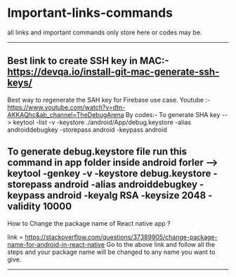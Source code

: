 # Important-links-commands
all links and important commands only store here or codes may be.

------------------------------------------------------------------------------------------------------------------------------------
Best link to create SSH key in MAC:-
https://devqa.io/install-git-mac-generate-ssh-keys/
----------------------------------------------------------------------------------------------------------------------------------------------------
Best way to regenerate the SAH key for Firebase use case.
Youtube :- https://www.youtube.com/watch?v=dtn-AKKAQhc&ab_channel=TheDebugArena
By codes:-
To generate SHA key --> keytool -list -v -keystore ./android/App/debug.keystore -alias androiddebugkey -storepass android -keypass android

To generate debug.keystore file run this command in app folder inside android forler --> keytool -genkey -v -keystore debug.keystore -storepass android -alias androiddebugkey -keypass android -keyalg RSA -keysize 2048 -validity 10000
----------------------------------------------------------------------------------------------------------------------------------------------------------
How to Change the package name of React native app ?

link = https://stackoverflow.com/questions/37389905/change-package-name-for-android-in-react-native
Go to the above link and follow all the steps and your package name will be changed to any name you want to give.

----------------------------------------------------------------------------------------------------------------------------------------------------------
